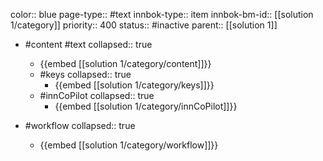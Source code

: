 color:: blue
page-type:: #text
innbok-type:: item
innbok-bm-id:: [[solution 1/category]]
priority:: 400
status:: #inactive
parent:: [[solution 1]]

- #content #text
  collapsed:: true
	- {{embed [[solution 1/category/content]]}}
  - #keys
    collapsed:: true
	  - {{embed [[solution 1/category/keys]]}}
  - #innCoPilot
    collapsed:: true
	  - {{embed [[solution 1/category/innCoPilot]]}}

- #workflow
  collapsed:: true
	- {{embed [[solution 1/category/workflow]]}}


